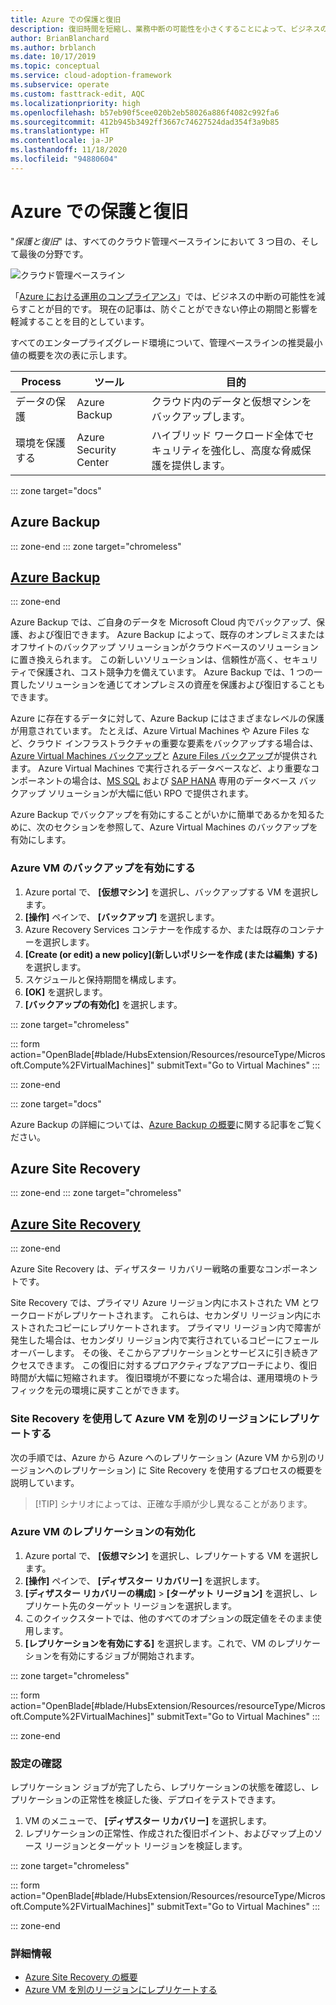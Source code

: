 ```yaml
---
title: Azure での保護と復旧
description: 復旧時間を短縮し、業務中断の可能性を小さくすることによって、ビジネスの安定性を確保する方法を説明します。
author: BrianBlanchard
ms.author: brblanch
ms.date: 10/17/2019
ms.topic: conceptual
ms.service: cloud-adoption-framework
ms.subservice: operate
ms.custom: fasttrack-edit, AQC
ms.localizationpriority: high
ms.openlocfilehash: b57eb90f5cee020b2eb58026a886f4082c992fa6
ms.sourcegitcommit: 412b945b3492ff3667c74627524dad354f3a9b85
ms.translationtype: HT
ms.contentlocale: ja-JP
ms.lasthandoff: 11/18/2020
ms.locfileid: "94880604"
---
```

<!-- docutune:ignore "provide advanced threat protection" -->

# <a name="protect-and-recover-in-azure"></a>Azure での保護と復旧

"_保護と復旧_" は、すべてのクラウド管理ベースラインにおいて 3 つ目の、そして最後の分野です。

![クラウド管理ベースライン](../../_images/manage/management-baseline.png)

「[Azure における運用のコンプライアンス](./operational-compliance.md)」では、ビジネスの中断の可能性を減らすことが目的です。 現在の記事は、防ぐことができない停止の期間と影響を軽減することを目的としています。

すべてのエンタープライズグレード環境について、管理ベースラインの推奨最小値の概要を次の表に示します。

| Process                 | ツール                  | 目的                                                                                  |
| ----------------------- | --------------------- | ---------------------------------------------------------------------------------------- |
| データの保護            | Azure Backup          | クラウド内のデータと仮想マシンをバックアップします。                                          |
| 環境を保護する | Azure Security Center | ハイブリッド ワークロード全体でセキュリティを強化し、高度な脅威保護を提供します。 |

::: zone target="docs"

## <a name="azure-backup"></a>Azure Backup

::: zone-end
::: zone target="chromeless"

## <a name="azure-backup"></a>[Azure Backup](#tab/AzureBackup)

::: zone-end

Azure Backup では、ご自身のデータを Microsoft Cloud 内でバックアップ、保護、および復旧できます。 Azure Backup によって、既存のオンプレミスまたはオフサイトのバックアップ ソリューションがクラウドベースのソリューションに置き換えられます。 この新しいソリューションは、信頼性が高く、セキュリティで保護され、コスト競争力を備えています。 Azure Backup では、1 つの一貫したソリューションを通じてオンプレミスの資産を保護および復旧することもできます。

Azure に存在するデータに対して、Azure Backup にはさまざまなレベルの保護が用意されています。 たとえば、Azure Virtual Machines や Azure Files など、クラウド インフラストラクチャの重要な要素をバックアップする場合は、[Azure Virtual Machines バックアップ](/azure/backup/backup-azure-vms-introduction)と [Azure Files バックアップ](/azure/backup/azure-file-share-backup-overview)が提供されます。 Azure Virtual Machines で実行されるデータベースなど、より重要なコンポーネントの場合は、[MS SQL](/azure/backup/backup-azure-sql-database) および [SAP HANA](/azure/backup/sap-hana-db-about) 専用のデータベース バックアップ ソリューションが大幅に低い RPO で提供されます。

Azure Backup でバックアップを有効にすることがいかに簡単であるかを知るために、次のセクションを参照して、Azure Virtual Machines のバックアップを有効にします。

### <a name="enable-backup-for-an-azure-vm"></a>Azure VM のバックアップを有効にする

1. Azure portal で、 **[仮想マシン]** を選択し、バックアップする VM を選択します。
1. **[操作]** ペインで、 **[バックアップ]** を選択します。
1. Azure Recovery Services コンテナーを作成するか、または既存のコンテナーを選択します。
1. **[Create (or edit) a new policy]\(新しいポリシーを作成 (または編集) する)** を選択します。
1. スケジュールと保持期間を構成します。
1. **[OK]** を選択します。
1. **[バックアップの有効化]** を選択します。

::: zone target="chromeless"

::: form action="OpenBlade[#blade/HubsExtension/Resources/resourceType/Microsoft.Compute%2FVirtualMachines]" submitText="Go to Virtual Machines" :::

::: zone-end

::: zone target="docs"

Azure Backup の詳細については、[Azure Backup の概要](/azure/backup/backup-overview)に関する記事をご覧ください。

## <a name="azure-site-recovery"></a>Azure Site Recovery

::: zone-end
::: zone target="chromeless"

## <a name="azure-site-recovery"></a>[Azure Site Recovery](#tab/siterecovery)

::: zone-end

Azure Site Recovery は、ディザスター リカバリー戦略の重要なコンポーネントです。

Site Recovery では、プライマリ Azure リージョン内にホストされた VM とワークロードがレプリケートされます。 これらは、セカンダリ リージョン内にホストされたコピーにレプリケートされます。 プライマリ リージョン内で障害が発生した場合は、セカンダリ リージョン内で実行されているコピーにフェールオーバーします。 その後、そこからアプリケーションとサービスに引き続きアクセスできます。 この復旧に対するプロアクティブなアプローチにより、復旧時間が大幅に短縮されます。 復旧環境が不要になった場合は、運用環境のトラフィックを元の環境に戻すことができます。

### <a name="replicate-an-azure-vm-to-another-region-with-site-recovery"></a>Site Recovery を使用して Azure VM を別のリージョンにレプリケートする

次の手順では、Azure から Azure へのレプリケーション (Azure VM から別のリージョンへのレプリケーション) に Site Recovery を使用するプロセスの概要を説明しています。
>
> [!TIP]
> シナリオによっては、正確な手順が少し異なることがあります。
>

### <a name="enable-replication-for-the-azure-vm"></a>Azure VM のレプリケーションの有効化

1. Azure portal で、 **[仮想マシン]** を選択し、レプリケートする VM を選択します。
1. **[操作]** ペインで、 **[ディザスター リカバリー]** を選択します。
1. **[ディザスター リカバリーの構成]**  >  **[ターゲット リージョン]** を選択し、レプリケート先のターゲット リージョンを選択します。
1. このクイックスタートでは、他のすべてのオプションの既定値をそのまま使用します。
1. **[レプリケーションを有効にする]** を選択します。これで、VM のレプリケーションを有効にするジョブが開始されます。

::: zone target="chromeless"

::: form action="OpenBlade[#blade/HubsExtension/Resources/resourceType/Microsoft.Compute%2FVirtualMachines]" submitText="Go to Virtual Machines" :::

::: zone-end

### <a name="verify-settings"></a>設定の確認

レプリケーション ジョブが完了したら、レプリケーションの状態を確認し、レプリケーションの正常性を検証した後、デプロイをテストできます。

1. VM のメニューで、 **[ディザスター リカバリー]** を選択します。
1. レプリケーションの正常性、作成された復旧ポイント、およびマップ上のソース リージョンとターゲット リージョンを検証します。

::: zone target="chromeless"

::: form action="OpenBlade[#blade/HubsExtension/Resources/resourceType/Microsoft.Compute%2FVirtualMachines]" submitText="Go to Virtual Machines" :::

::: zone-end

### <a name="learn-more"></a>詳細情報

- [Azure Site Recovery の概要](/azure/site-recovery/site-recovery-overview)
- [Azure VM を別のリージョンにレプリケートする](/azure/site-recovery/azure-to-azure-quickstart)

